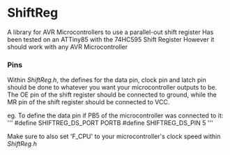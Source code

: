 # ShiftReg
A library for AVR Microcontrollers to use a parallel-out shift register
Has been tested on an ATTiny85 with the 74HC595 Shift Register
However it should work with any AVR Microcontroller

### Pins
Within *ShiftReg.h*, the defines for the data pin, clock pin and latch pin should be done to whatever you want your microcontroller outputs to be. The OE pin of the shift register should be connected to ground, while the MR pin of the shift register should be connected to VCC.

eg. To define the data pin if PB5 of the microcontroller was connected to it:
'''
#define SHIFTREG_DS_PORT PORTB
#define SHIFTREG_DS_PIN 5
'''

Make sure to also set 'F_CPU' to your microcontroller's clock speed within *ShiftReg.h*
